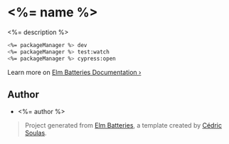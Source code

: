 # <%= name %>

<%= description %>

```bash
<%= packageManager %> dev
<%= packageManager %> test:watch
<%= packageManager %> cypress:open
```

Learn more on [Elm Batteries Documentation ›](https://github.com/cedricss/elm-batteries#table-of-contents)

## Author

- <%= author %>

> Project generated from [Elm Batteries](https://github.com/cedricss/elm-batteries), a template created by [Cédric Soulas](https://twitter.com/CedricSoulas).
